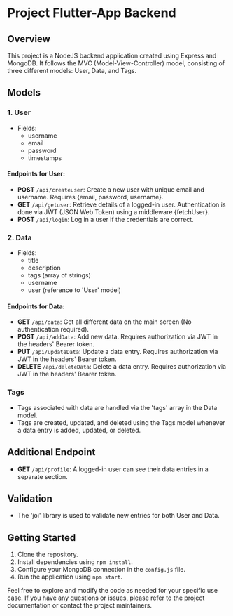 # Project Flutter-App Backend

## Overview

This project is a NodeJS backend application created using Express and MongoDB. It follows the MVC (Model-View-Controller) model, consisting of three different models: User, Data, and Tags.

## Models

### 1. User

- Fields:
  - username
  - email
  - password
  - timestamps

#### Endpoints for User:

- **POST** `/api/createuser`: Create a new user with unique email and username. Requires {email, password, username}.
- **GET** `/api/getuser`: Retrieve details of a logged-in user. Authentication is done via JWT (JSON Web Token) using a middleware {fetchUser}.
- **POST** `/api/login`: Log in a user if the credentials are correct.

### 2. Data

- Fields:
  - title
  - description
  - tags (array of strings)
  - username
  - user (reference to 'User' model)

#### Endpoints for Data:

- **GET** `/api/data`: Get all different data on the main screen (No authentication required).
- **POST** `/api/addData`: Add new data. Requires authorization via JWT in the headers' Bearer token.
- **PUT** `/api/updateData`: Update a data entry. Requires authorization via JWT in the headers' Bearer token.
- **DELETE** `/api/deleteData`: Delete a data entry. Requires authorization via JWT in the headers' Bearer token.

### Tags

- Tags associated with data are handled via the 'tags' array in the Data model.
- Tags are created, updated, and deleted using the Tags model whenever a data entry is added, updated, or deleted.

## Additional Endpoint

- **GET** `/api/profile`: A logged-in user can see their data entries in a separate section.

## Validation

- The 'joi' library is used to validate new entries for both User and Data.

## Getting Started

1. Clone the repository.
2. Install dependencies using `npm install`.
3. Configure your MongoDB connection in the `config.js` file.
4. Run the application using `npm start`.

Feel free to explore and modify the code as needed for your specific use case. If you have any questions or issues, please refer to the project documentation or contact the project maintainers.
